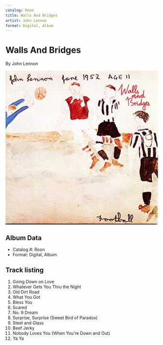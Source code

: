 ```yaml
---
catalog: Roon
title: Walls And Bridges
artist: John Lennon
format: Digital, Album
---
```


# Walls And Bridges

By John Lennon

![](../../assets/albumcovers/John_Lennon-Walls_And_Bridges.png)

## Album Data

- Catalog #: Roon
- Format: Digital, Album


## Track listing


1. Going Down on Love
2. Whatever Gets You Thru the Night
3. Old Dirt Road
4. What You Got
5. Bless You
6. Scared
7. No. 9 Dream
8. Surprise, Surprise (Sweet Bird of Paradox)
9. Steel and Glass
10. Beef Jerky
11. Nobody Loves You (When You're Down and Out)
12. Ya Ya

